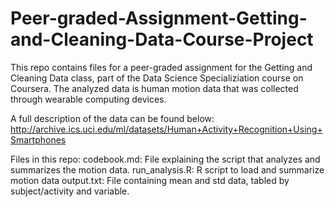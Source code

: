 # Peer-graded-Assignment-Getting-and-Cleaning-Data-Course-Project

This repo contains files for a peer-graded assignment for the Getting and Cleaning Data class, part of the Data Science Specializiation course on Coursera. The analyzed data is human motion data that was collected through wearable computing devices.

A full description of the data can be found below:
http://archive.ics.uci.edu/ml/datasets/Human+Activity+Recognition+Using+Smartphones

Files in this repo:
codebook.md: File explaining the script that analyzes and summarizes the motion data.
run_analysis.R: R script to load and summarize motion data
output.txt: File containing mean and std data, tabled by subject/activity and variable.
